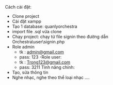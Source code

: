 Cách cài đặt:
- Clone project
- Cài đặt xampp
- Tạo 1 database: quanlyorchestra
- import file .sql vừa clone
- Chạy project: chạy từ file signin theo đường dẫn Orchestra\user\signin.php
- Role admin
  + tk : admin@gmail.com
  + pass:  123
-Role user:
  + tk : Trong123@gmail.com
  + pass: 3211
Tính năng chính:
- Tạo, sửa thông tin
- Nghe nhạc, nghe theo thể loại nhạc
....
  
